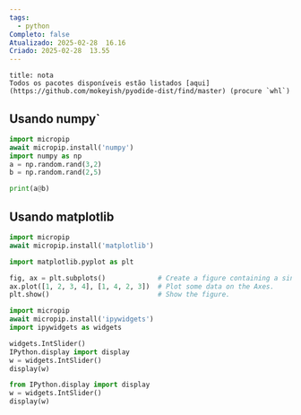 ```yaml
---
tags:
  - python
Completo: false
Atualizado: 2025-02-28  16.16
Criado: 2025-02-28  13.55
---
```

```ad-summary
title: nota
Todos os pacotes disponíveis estão listados [aqui](https://github.com/mokeyish/pyodide-dist/find/master) (procure `whl`)

```


## Usando numpy`

```python file:numpy
import micropip
await micropip.install('numpy')  
import numpy as np
a = np.random.rand(3,2)
b = np.random.rand(2,5)

print(a@b)
```

## Usando matplotlib
```python file:matplotlib
import micropip
await micropip.install('matplotlib')

import matplotlib.pyplot as plt

fig, ax = plt.subplots()             # Create a figure containing a single Axes.
ax.plot([1, 2, 3, 4], [1, 4, 2, 3])  # Plot some data on the Axes.
plt.show()                           # Show the figure.
```



```python
import micropip
await micropip.install('ipywidgets')
import ipywidgets as widgets


```

```python
widgets.IntSlider()
IPython.display import display
w = widgets.IntSlider()
display(w)

```
 

```python
from IPython.display import display
w = widgets.IntSlider()
display(w)
```

